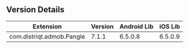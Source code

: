 ## Version Details

| Extension | Version | Android Lib | iOS Lib |
| --- | --- | --- | --- |
| com.distriqt.admob.Pangle | 7.1.1 | 6.5.0.8 | 6.5.0.9 |
